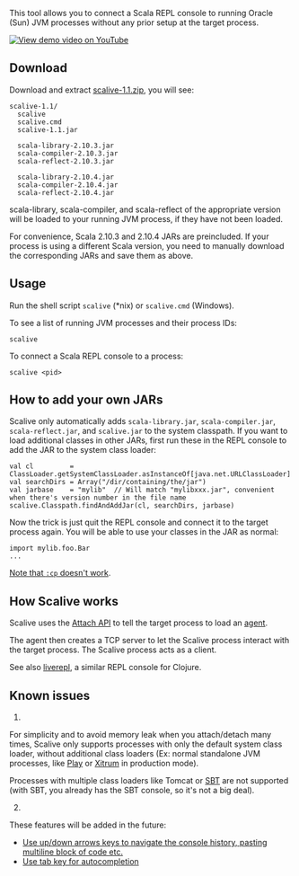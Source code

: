 This tool allows you to connect a Scala REPL console to running Oracle (Sun)
JVM processes without any prior setup at the target process.

[![View demo video on YouTube](http://img.youtube.com/vi/h45QQ45D9P8/0.jpg)](http://www.youtube.com/watch?v=h45QQ45D9P8)

## Download

Download and extract
[scalive-1.1.zip](https://github.com/ngocdaothanh/scalive/releases/download/v1.1/scalive-1.1.zip),
you will see:

```
scalive-1.1/
  scalive
  scalive.cmd
  scalive-1.1.jar

  scala-library-2.10.3.jar
  scala-compiler-2.10.3.jar
  scala-reflect-2.10.3.jar

  scala-library-2.10.4.jar
  scala-compiler-2.10.4.jar
  scala-reflect-2.10.4.jar
```

scala-library, scala-compiler, and scala-reflect of the appropriate version
will be loaded to your running JVM process, if they have not been loaded.

For convenience, Scala 2.10.3 and 2.10.4 JARs are preincluded. If your process
is using a different Scala version, you need to manually download the
corresponding JARs and save them as above.

## Usage

Run the shell script `scalive` (*nix) or `scalive.cmd` (Windows).

To see a list of running JVM processes and their process IDs:

```
scalive
```

To connect a Scala REPL console to a process:

```
scalive <pid>
```

## How to add your own JARs

Scalive only automatically adds `scala-library.jar`, `scala-compiler.jar`,
`scala-reflect.jar`, and `scalive.jar` to the system classpath. If you want to
load additional classes in other JARs, first run these in the REPL console to
add the JAR to the system class loader:

```
val cl         = ClassLoader.getSystemClassLoader.asInstanceOf[java.net.URLClassLoader]
val searchDirs = Array("/dir/containing/the/jar")
val jarbase    = "mylib"  // Will match "mylibxxx.jar", convenient when there's version number in the file name
scalive.Classpath.findAndAddJar(cl, searchDirs, jarbase)
```

Now the trick is just quit the REPL console and connect it to the target process
again. You will be able to use your classes in the JAR as normal:

```
import mylib.foo.Bar
...
```

[Note that `:cp` doesn't work](http://stackoverflow.com/questions/18033752/cannot-add-a-jar-to-scala-repl-with-the-cp-command).

## How Scalive works

Scalive uses the [Attach API](https://blogs.oracle.com/CoreJavaTechTips/entry/the_attach_api)
to tell the target process to load an [agent](http://javahowto.blogspot.jp/2006/07/javaagent-option.html).

The agent then creates a TCP server to let the Scalive process interact with the
target process. The Scalive process acts as a client.

See also [liverepl](https://github.com/djpowell/liverepl), a similar REPL
console for Clojure.

## Known issues

1.

For simplicity and to avoid memory leak when you attach/detach many times,
Scalive only supports processes with only the default system class loader,
without additional class loaders (Ex: normal standalone JVM processes, like
[Play](http://www.playframework.com/) or
[Xitrum](http://ngocdaothanh.github.io/xitrum/) in production mode).

Processes with multiple class loaders like Tomcat or
[SBT](http://www.scala-sbt.org/) are not supported (with SBT, you already has
the SBT console, so it's not a big deal).

2.

These features will be added in the future:

* [Use up/down arrows keys to navigate the console history, pasting multiline block of code etc.](https://github.com/ngocdaothanh/scalive/issues/1)
* [Use tab key for autocompletion](https://github.com/ngocdaothanh/scalive/issues/2)
